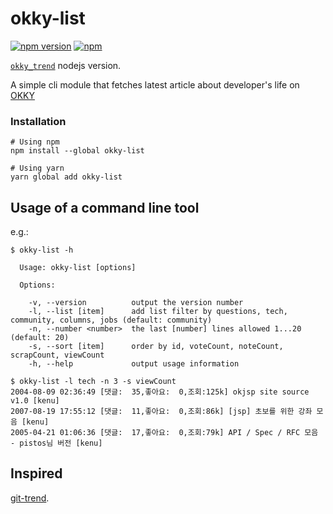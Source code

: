 # okky-list

[![npm version](https://badge.fury.io/js/okky-list.svg)](https://badge.fury.io/js/okky-list)
[![npm](https://img.shields.io/npm/dt/okky-list.svg)](https://www.npmjs.com/package/okky-list)


[`okky_trend`](https://github.com/rkJun/okky_trend) nodejs version.

A simple cli module that fetches latest article about developer's life on [OKKY](https://okky.kr)

### Installation

```
# Using npm
npm install --global okky-list

# Using yarn
yarn global add okky-list
```

## Usage of a command line tool

e.g.:

```
$ okky-list -h

  Usage: okky-list [options]

  Options:

    -v, --version          output the version number
    -l, --list [item]      add list filter by questions, tech, community, columns, jobs (default: community)
    -n, --number <number>  the last [number] lines allowed 1...20 (default: 20)
    -s, --sort [item]      order by id, voteCount, noteCount, scrapCount, viewCount
    -h, --help             output usage information

$ okky-list -l tech -n 3 -s viewCount
2004-08-09 02:36:49 [댓글:  35,좋아요:  0,조회:125k] okjsp site source v1.0 [kenu]
2007-08-19 17:55:12 [댓글:  11,좋아요:  0,조회:86k] [jsp] 초보를 위한 강좌 모음 [kenu]
2005-04-21 01:06:36 [댓글:  17,좋아요:  0,조회:79k] API / Spec / RFC 모음 - pistos님 버전 [kenu]

```

## Inspired

[git-trend](https://github.com/rochefort/git-trend).
